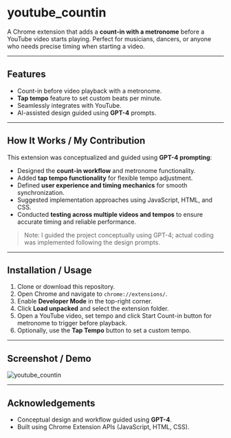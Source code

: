 # youtube_countin

A Chrome extension that adds a **count-in with a metronome** before a YouTube video starts playing. Perfect for musicians, dancers, or anyone who needs precise timing when starting a video.  

---

## Features
- Count-in before video playback with a metronome.  
- **Tap tempo** feature to set custom beats per minute.  
- Seamlessly integrates with YouTube.  
- AI-assisted design guided using **GPT-4** prompts.  

---

## How It Works / My Contribution
This extension was conceptualized and guided using **GPT-4 prompting**:  
- Designed the **count-in workflow** and metronome functionality.  
- Added **tap tempo functionality** for flexible tempo adjustment.  
- Defined **user experience and timing mechanics** for smooth synchronization.  
- Suggested implementation approaches using JavaScript, HTML, and CSS.
- Conducted **testing across multiple videos and tempos** to ensure accurate timing and reliable performance.  

> Note: I guided the project conceptually using GPT-4; actual coding was implemented following the design prompts.  

---

## Installation / Usage
1. Clone or download this repository.  
2. Open Chrome and navigate to `chrome://extensions/`.  
3. Enable **Developer Mode** in the top-right corner.  
4. Click **Load unpacked** and select the extension folder.  
5. Open a YouTube video, set tempo and click Start Count-in button for metronome to trigger before playback.  
6. Optionally, use the **Tap Tempo** button to set a custom tempo.  

---

## Screenshot / Demo
![youtube_countin](https://github.com/user-attachments/assets/60b705ef-b628-42ba-8630-2be251097f88)

---

## Acknowledgements
- Conceptual design and workflow guided using **GPT-4**.  
- Built using Chrome Extension APIs (JavaScript, HTML, CSS).  
